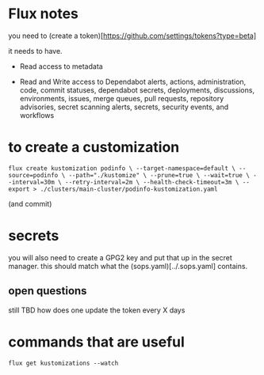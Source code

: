 # Flux notes
you need to (create a token)[https://github.com/settings/tokens?type=beta]

it needs to have.

* Read access to metadata

* Read and Write access to Dependabot alerts, actions, administration, code, commit statuses, dependabot secrets, deployments, discussions, environments, issues, merge queues, pull requests, repository advisories, secret scanning alerts, secrets, security events, and workflows

# to create a customization

`
flux create kustomization podinfo \
  --target-namespace=default \
  --source=podinfo \
  --path="./kustomize" \
  --prune=true \
  --wait=true \
  --interval=30m \
  --retry-interval=2m \
  --health-check-timeout=3m \
  --export > ./clusters/main-cluster/podinfo-kustomization.yaml
  `

(and commit)

# secrets 
you will also need to create a GPG2 key and put that up in the secret manager.
this should match what the (sops.yaml)[../.sops.yaml] contains.

## open questions
still TBD how does one update the token every X days


# commands that are useful
`
flux get kustomizations --watch
`